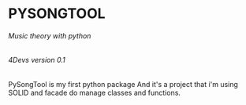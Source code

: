 # PYSONGTOOL
###### Music theory with python
###### 4Devs version 0.1

PySongTool is my first python package
And it's a project that i'm using SOLID and facade do manage
classes and functions.


